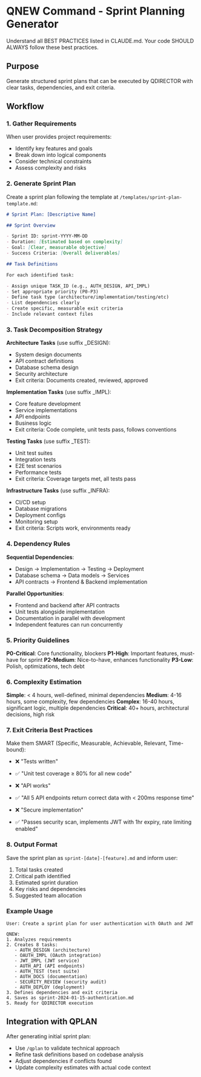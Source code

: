# QNEW Command - Sprint Planning Generator

Understand all BEST PRACTICES listed in CLAUDE.md. Your code SHOULD ALWAYS
follow these best practices.

## Purpose

Generate structured sprint plans that can be executed by QDIRECTOR with clear
tasks, dependencies, and exit criteria.

## Workflow

### 1. Gather Requirements

When user provides project requirements:

- Identify key features and goals
- Break down into logical components
- Consider technical constraints
- Assess complexity and risks

### 2. Generate Sprint Plan

Create a sprint plan following the template at
`/templates/sprint-plan-template.md`:

```markdown
# Sprint Plan: [Descriptive Name]

## Sprint Overview

- Sprint ID: sprint-YYYY-MM-DD
- Duration: [Estimated based on complexity]
- Goal: [Clear, measurable objective]
- Success Criteria: [Overall deliverables]

## Task Definitions

For each identified task:

- Assign unique TASK_ID (e.g., AUTH_DESIGN, API_IMPL)
- Set appropriate priority (P0-P3)
- Define task type (architecture/implementation/testing/etc)
- List dependencies clearly
- Create specific, measurable exit criteria
- Include relevant context files
```

### 3. Task Decomposition Strategy

**Architecture Tasks** (use suffix \_DESIGN):

- System design documents
- API contract definitions
- Database schema design
- Security architecture
- Exit criteria: Documents created, reviewed, approved

**Implementation Tasks** (use suffix \_IMPL):

- Core feature development
- Service implementations
- API endpoints
- Business logic
- Exit criteria: Code complete, unit tests pass, follows conventions

**Testing Tasks** (use suffix \_TEST):

- Unit test suites
- Integration tests
- E2E test scenarios
- Performance tests
- Exit criteria: Coverage targets met, all tests pass

**Infrastructure Tasks** (use suffix \_INFRA):

- CI/CD setup
- Database migrations
- Deployment configs
- Monitoring setup
- Exit criteria: Scripts work, environments ready

### 4. Dependency Rules

**Sequential Dependencies**:

- Design → Implementation → Testing → Deployment
- Database schema → Data models → Services
- API contracts → Frontend & Backend implementation

**Parallel Opportunities**:

- Frontend and backend after API contracts
- Unit tests alongside implementation
- Documentation in parallel with development
- Independent features can run concurrently

### 5. Priority Guidelines

**P0-Critical**: Core functionality, blockers **P1-High**: Important features,
must-have for sprint **P2-Medium**: Nice-to-have, enhances functionality
**P3-Low**: Polish, optimizations, tech debt

### 6. Complexity Estimation

**Simple**: < 4 hours, well-defined, minimal dependencies **Medium**: 4-16
hours, some complexity, few dependencies **Complex**: 16-40 hours, significant
logic, multiple dependencies **Critical**: 40+ hours, architectural decisions,
high risk

### 7. Exit Criteria Best Practices

Make them SMART (Specific, Measurable, Achievable, Relevant, Time-bound):

- ❌ "Tests written"
- ✅ "Unit test coverage ≥ 80% for all new code"

- ❌ "API works"
- ✅ "All 5 API endpoints return correct data with < 200ms response time"

- ❌ "Secure implementation"
- ✅ "Passes security scan, implements JWT with 1hr expiry, rate limiting
  enabled"

### 8. Output Format

Save the sprint plan as `sprint-[date]-[feature].md` and inform user:

1. Total tasks created
2. Critical path identified
3. Estimated sprint duration
4. Key risks and dependencies
5. Suggested team allocation

### Example Usage

```
User: Create a sprint plan for user authentication with OAuth and JWT

QNEW:
1. Analyzes requirements
2. Creates 8 tasks:
   - AUTH_DESIGN (architecture)
   - OAUTH_IMPL (OAuth integration)
   - JWT_IMPL (JWT service)
   - AUTH_API (API endpoints)
   - AUTH_TEST (test suite)
   - AUTH_DOCS (documentation)
   - SECURITY_REVIEW (security audit)
   - AUTH_DEPLOY (deployment)
3. Defines dependencies and exit criteria
4. Saves as sprint-2024-01-15-authentication.md
5. Ready for QDIRECTOR execution
```

## Integration with QPLAN

After generating initial sprint plan:

- Use `/qplan` to validate technical approach
- Refine task definitions based on codebase analysis
- Adjust dependencies if conflicts found
- Update complexity estimates with actual code context

